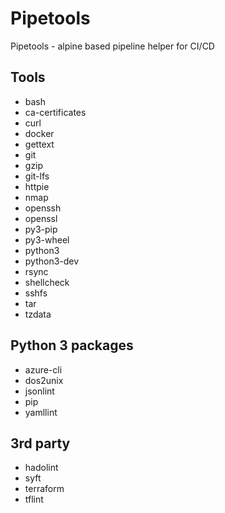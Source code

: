 # Pipetools

Pipetools - alpine based pipeline helper for CI/CD

## Tools

* bash
* ca-certificates
* curl
* docker
* gettext
* git
* gzip
* git-lfs
* httpie
* nmap
* openssh
* openssl
* py3-pip
* py3-wheel
* python3
* python3-dev
* rsync
* shellcheck
* sshfs
* tar
* tzdata

## Python 3 packages

* azure-cli
* dos2unix
* jsonlint
* pip
* yamllint

## 3rd party

* hadolint
* syft
* terraform
* tflint

